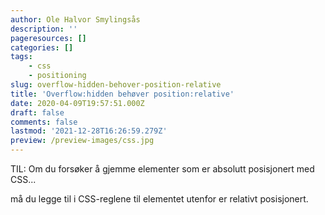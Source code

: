 ```yaml
---
author: Ole Halvor Smylingsås
description: ''
pageresources: []
categories: []
tags:
    - css
    - positioning
slug: overflow-hidden-behover-position-relative
title: 'Overflow:hidden behøver position:relative'
date: 2020-04-09T19:57:51.000Z
draft: false
comments: false
lastmod: '2021-12-28T16:26:59.279Z'
preview: /preview-images/css.jpg
---
```


TIL: Om du forsøker å gjemme elementer som er absolutt posisjonert med CSS... 
<!--more-->

må du legge til i CSS-reglene til elementet utenfor er relativt posisjonert.

